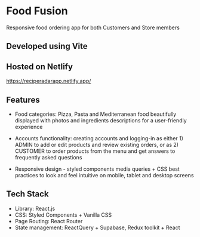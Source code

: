 # Food Fusion

Responsive food ordering app for both Customers and Store members

## Developed using Vite

## Hosted on Netlify

<!-- ! modify LINK!!!!!!!!!!! -->

https://reciperadarapp.netlify.app/

## Features

- Food categories: Pizza, Pasta and Mediterranean food beautifully displayed with photos and ingredients descriptions for a user-friendly experience

- Accounts functionality: creating accounts and logging-in as either 1) ADMIN to add or edit products and review existing orders, or as 2) CUSTOMER to order products from the menu and get answers to frequently asked questions

- Responsive design - styled components media queries + CSS best practices to look and feel intuitive on mobile, tablet and desktop screens

## Tech Stack

- Library: React.js
- CSS: Styled Components + Vanilla CSS
- Page Routing: React Router
- State management: ReactQuery + Supabase, Redux toolkit + React
